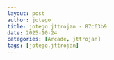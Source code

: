 ```yaml
---
layout: post
author: jotego
title: jotego.jttrojan - 87c63b9
date: 2025-10-24
categories: [Arcade, jttrojan]
tags: [jotego.jttrojan]
---
```



